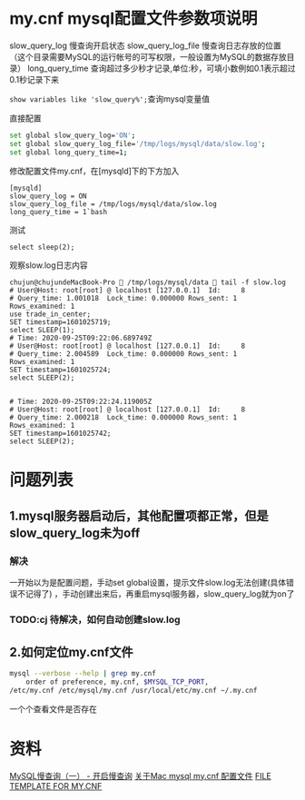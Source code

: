 # my.cnf mysql配置文件参数项说明

slow_query_log 慢查询开启状态
slow_query_log_file 慢查询日志存放的位置（这个目录需要MySQL的运行帐号的可写权限，一般设置为MySQL的数据存放目录）
long_query_time 查询超过多少秒才记录,单位:秒，可填小数例如0.1表示超过0.1秒记录下来

`show variables like 'slow_query%';`查询mysql变量值

直接配置
```bash
set global slow_query_log='ON'; 
set global slow_query_log_file='/tmp/logs/mysql/data/slow.log';
set global long_query_time=1;
```

修改配置文件my.cnf，在[mysqld]下的下方加入
```
[mysqld]
slow_query_log = ON
slow_query_log_file = /tmp/logs/mysql/data/slow.log
long_query_time = 1`bash
```

测试 
```
select sleep(2);
```

观察slow.log日志内容
```
chujun@chujundeMacBook-Pro  /tmp/logs/mysql/data  tail -f slow.log
# User@Host: root[root] @ localhost [127.0.0.1]  Id:     8
# Query_time: 1.001018  Lock_time: 0.000000 Rows_sent: 1  Rows_examined: 1
use trade_in_center;
SET timestamp=1601025719;
select SLEEP(1);
# Time: 2020-09-25T09:22:06.689749Z
# User@Host: root[root] @ localhost [127.0.0.1]  Id:     8
# Query_time: 2.004589  Lock_time: 0.000000 Rows_sent: 1  Rows_examined: 1
SET timestamp=1601025724;
select SLEEP(2);


# Time: 2020-09-25T09:22:24.119005Z
# User@Host: root[root] @ localhost [127.0.0.1]  Id:     8
# Query_time: 2.000218  Lock_time: 0.000000 Rows_sent: 1  Rows_examined: 1
SET timestamp=1601025742;
select SLEEP(2);

```

# 问题列表
## 1.mysql服务器启动后，其他配置项都正常，但是slow_query_log未为off
### 解决
一开始以为是配置问题，手动set global设置，提示文件slow.log无法创建(具体错误不记得了)
，手动创建出来后，再重启mysql服务器，slow_query_log就为on了
### TODO:cj 待解决，如何自动创建slow.log

## 2.如何定位my.cnf文件
```bash
mysql --verbose --help | grep my.cnf
    order of preference, my.cnf, $MYSQL_TCP_PORT,
/etc/my.cnf /etc/mysql/my.cnf /usr/local/etc/my.cnf ~/.my.cnf
```
一个个查看文件是否存在

# 资料
[MySQL慢查询（一） - 开启慢查询](https://www.cnblogs.com/luyucheng/p/6265594.html)
[关于Mac mysql my.cnf 配置文件](https://blog.csdn.net/StillCity/article/details/88558039)
[FILE TEMPLATE FOR MY.CNF](https://www.fromdual.com/mysql-configuration-file-sample)